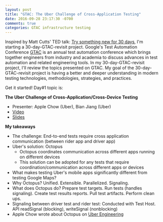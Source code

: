 ```yaml
---
layout: post
title: "GTAC: The Uber Challenge of Cross-Application Testing"
date: 2016-09-28 23:17:30 -0700
comments: true
categories: GTAC infrastructure testing
---
```


Inspired by Matt Cutts' TED talk: [Try something new for 30 days](https://www.ted.com/talks/matt_cutts_try_something_new_for_30_days?language=en), I'm starting a 30-day-GTAC-revisit project. Google's Test Automation Conference [GTAC](https://developers.google.com/google-test-automation-conference/) is an annual test automation conference which brings together engineers from industry and academia to discuss advances in test automation and related engineering tools. In my 30-day-GTAC-revisit project, I'll review the topics presented on GTAC. My goal of the 30-day-GTAC-revisit project is having a better and deeper understanding in modern testing technologies, methodologies, strategies, and practices.

Get it started! Day#1 topic is:

**The Uber Challenge of Cross-Application/Cross-Device Testing**

- Presenter: Apple Chow (Uber), Bian Jiang (Uber)
- [Video](https://www.youtube.com/watch?v=p6gsssppeT0&list=PLSIUOFhnxEiCWGsN9t5A-XOhRbmz54IS1&index=3)
- [Slides](https://docs.google.com/presentation/d/1vYXhkvgLKun72Ix91LQDDWZQdcY5VOBqKVvI1Y6riYo/pub)

**My takeaways**

- The challenge: End-to-end tests require cross application communication (between rider app and driver app)
- Uber's solution: Octopus
	- Octopus coordinates communication across different apps running on different devices
	- This solution can be adopted for any tests that require coordination/communication across different apps or devices
- What makes testing Uber's mobile apps significantly different from testing Google Maps?
- Why Octopus? Unified. Extensible. Parallelized. Signaling.
- What does Octopus do? Prepare test targets. Run tests (handles signaling). Create test results reports. Pull test artifacts. Perform clean ups.
- Signaling between driver test and rider test: Conducted with Test Host. API readSignal (blocking), writeSignal (nonblocking)
- Apple Chow wrote about Octopus on [Uber Engineering](http://eng.uber.com/rescued-by-octopus/)





